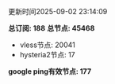更新时间2025-09-02 23:14:09

**总订阅: 188**
**总节点: 45468**
- vless节点: 20041
- hysteria2节点: 17

**google ping有效节点: 177**
